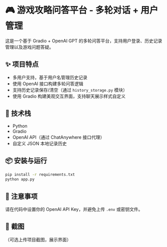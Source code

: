 # 🎮 游戏攻略问答平台 - 多轮对话 + 用户管理

这是一个基于 Gradio + OpenAI GPT 的多轮问答平台，支持用户登录、历史记录管理以及游戏问题答疑。

## ✨ 项目特点

- 多用户支持，基于用户名管理历史记录
- 使用 OpenAI 接口构建多轮问答逻辑
- 支持历史记录保存/清空（通过 `history_storage.py` 模块）
- 使用 Gradio 构建美观交互界面，支持聊天展示样式自定义

## 🧠 技术栈

- Python
- Gradio
- OpenAI API（通过 ChatAnywhere 接口代理）
- 自定义 JSON 本地记录历史

## 📦 安装与运行

```bash
pip install -r requirements.txt
python app.py
```

## 🔐 注意事项

请在代码中设置你的 OpenAI API Key，并避免上传 `.env` 或密钥文件。

## 📸 截图

（可选上传项目截图，展示界面）